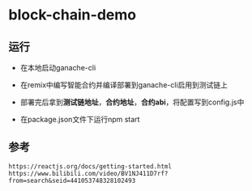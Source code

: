 # block-chain-demo

## 运行

* 在本地启动ganache-cli

* 在remix中编写智能合约并编译部署到ganache-cli启用到测试链上

* 部署完后拿到**测试链地址**，**合约地址**，**合约abi**，将配置写到config.js中

* 在package.json文件下运行npm start

## 参考
```
https://reactjs.org/docs/getting-started.html
https://www.bilibili.com/video/BV1NJ411D7rf?from=search&seid=441053748328102493
```

